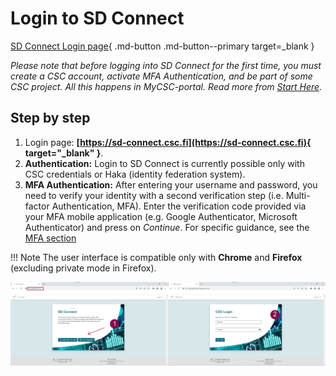 # Login to SD Connect

[SD Connect Login page](https://sd-connect.csc.fi){ .md-button .md-button--primary target=_blank }

*Please note that before logging into SD Connect for the first time, you must create a CSC account, activate MFA Authentication, and be part of some CSC project. All this happens in MyCSC-portal. Read more from
[Start Here](sd-access.md).*

## Step by step

1. Login page: **[https://sd-connect.csc.fi](https://sd-connect.csc.fi){ target="_blank" }**.
2. **Authentication:** Login to SD Connect is currently possible only with CSC credentials or Haka (identity federation system).
3. **MFA Authentication:** After entering your username and password, you need to verify your identity with a second verification step (i.e. Multi-factor Authentication, MFA). Enter the verification code provided via your MFA mobile application (e.g. Google Authenticator, Microsoft Authenticator) and press on *Continue*. For specific guidance, see the [MFA section](../../accounts/mfa.md)

!!! Note
    The user interface is compatible only with **Chrome** and **Firefox** (excluding private mode in Firefox). 

[![SDConnect-login](images/connect/SDConnect-login.png)](images/connect/SDConnect-login.png)









